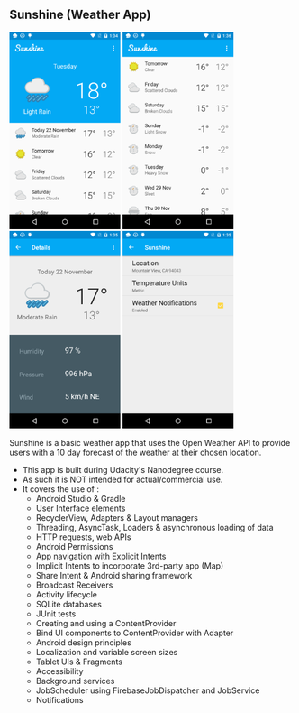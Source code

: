 ## Sunshine (Weather App)
<img src="https://github.com/im-aditya/learning-android/blob/master/Sunshine/homescreen.png" height="350"> <img src="https://github.com/im-aditya/learning-android/blob/master/Sunshine/homescreen-2.png" height="350"> <img src="https://github.com/im-aditya/learning-android/blob/master/Sunshine/detailscreen.png" height="350"> <img src="https://github.com/im-aditya/learning-android/blob/master/Sunshine/settingsscreen.png" height="350">

Sunshine is a basic weather app that uses the Open Weather API to provide users with a 10 day forecast of the weather at their chosen location.

- This app is built during Udacity's Nanodegree course.
- As such it is NOT intended for actual/commercial use.
- It covers the use of :
    - Android Studio & Gradle
    - User Interface elements
    - RecyclerView, Adapters & Layout managers
    - Threading, AsyncTask, Loaders & asynchronous loading of data
    - HTTP requests, web APIs
    - Android Permissions
    - App navigation with Explicit Intents
    - Implicit Intents to incorporate 3rd-party app (Map)
    - Share Intent & Android sharing framework
    - Broadcast Receivers
    - Activity lifecycle
    - SQLite databases
    - JUnit tests
    - Creating and using a ContentProvider
    - Bind UI components to ContentProvider with Adapter
    - Android design principles
    - Localization and variable screen sizes
    - Tablet UIs & Fragments
    - Accessibility
    - Background services
    - JobScheduler using FirebaseJobDispatcher and JobService
    - Notifications
